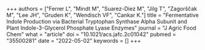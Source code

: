 +++
authors = ["Ferrer L", "Mindt M", "Suarez-Diez M", "Jilg T", "Zagorščak M", "Lee JH", "Gruden K", "Wendisch VF", "Cankar K."]
title = "Fermentative Indole Production via Bacterial Tryptophan Synthase Alpha Subunit and Plant Indole-3-Glycerol Phosphate Lyase Enzymes"
journal = "J Agric Food Chem"
what = "article"
doi = "10.1021/acs.jafc.2c01042"
pubmed = "35500281"
date = "2022-05-02"
keywords = []
+++

